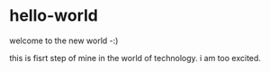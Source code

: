 # hello-world
welcome to the new world -:)

this is fisrt step of mine in the world of technology.
i am too excited.
